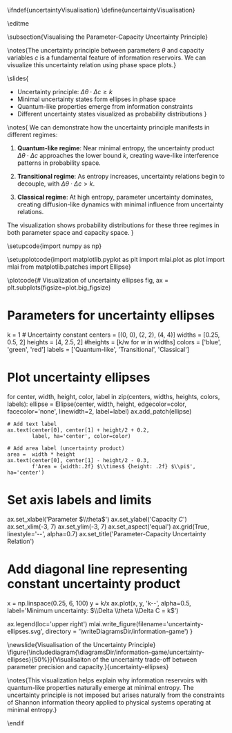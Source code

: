 \ifndef{uncertaintyVisualisation}
\define{uncertaintyVisualisation}

\editme

\subsection{Visualising the Parameter-Capacity Uncertainty Principle}

\notes{The uncertainty principle between parameters $\theta$ and capacity variables $c$ is a fundamental feature of information reservoirs. We can visualize this uncertainty relation using phase space plots.}

\slides{
* Uncertainty principle: $\Delta\theta \cdot \Delta c \geq k$
* Minimal uncertainty states form ellipses in phase space
* Quantum-like properties emerge from information constraints
* Different uncertainty states visualized as probability distributions
}

\notes{
We can demonstrate how the uncertainty principle manifests in different regimes:

1. **Quantum-like regime**: Near minimal entropy, the uncertainty product $\Delta\theta \cdot \Delta c$ approaches the lower bound $k$, creating wave-like interference patterns in probability space.

2. **Transitional regime**: As entropy increases, uncertainty relations begin to decouple, with $\Delta\theta \cdot \Delta c > k$.

3. **Classical regime**: At high entropy, parameter uncertainty dominates, creating diffusion-like dynamics with minimal influence from uncertainty relations.

The visualization shows probability distributions for these three regimes in both parameter space and capacity space.
}

\setupcode{import numpy as np}

\setupplotcode{import matplotlib.pyplot as plt
import mlai.plot as plot
import mlai
from matplotlib.patches import Ellipse}

\plotcode{# Visualization of uncertainty ellipses
fig, ax = plt.subplots(figsize=plot.big_figsize)

# Parameters for uncertainty ellipses
k = 1  # Uncertainty constant
centers = [(0, 0), (2, 2), (4, 4)]
widths = [0.25, 0.5, 2]
heights = [4, 2.5, 2]
#heights = [k/w for w in widths]
colors = ['blue', 'green', 'red']
labels = ['Quantum-like', 'Transitional', 'Classical']

# Plot uncertainty ellipses
for center, width, height, color, label in zip(centers, widths, heights, colors, labels):
    ellipse = Ellipse(center, width, height, 
                     edgecolor=color, facecolor='none', 
                     linewidth=2, label=label)
    ax.add_patch(ellipse)
    
    # Add text label
    ax.text(center[0], center[1] + height/2 + 0.2, 
            label, ha='center', color=color)
    
    # Add area label (uncertainty product)
    area =  width * height
    ax.text(center[0], center[1] - height/2 - 0.3, 
            f'Area = {width:.2f} $\\times$ {height: .2f} $\\pi$', ha='center')

# Set axis labels and limits
ax.set_xlabel('Parameter $\\theta$')
ax.set_ylabel('Capacity $C$')
ax.set_xlim(-3, 7)
ax.set_ylim(-3, 7)
ax.set_aspect('equal')
ax.grid(True, linestyle='--', alpha=0.7)
ax.set_title('Parameter-Capacity Uncertainty Relation')

# Add diagonal line representing constant uncertainty product
x = np.linspace(0.25, 6, 100)
y = k/x
ax.plot(x, y, 'k--', alpha=0.5, label='Minimum uncertainty: $\\Delta \\theta \\Delta C = k$')

ax.legend(loc='upper right')
mlai.write_figure(filename='uncertainty-ellipses.svg', 
                  directory = '\writeDiagramsDir/information-game')
}

\newslide{Visualisation of the Uncertainty Principle}
\figure{\includediagram{\diagramsDir/information-game/uncertainty-ellipses}{50%}}{Visualisaiton of the uncertainty trade-off between parameter precision and capacity.}{uncertainty-ellipses}

\notes{This visualization helps explain why information reservoirs with quantum-like properties naturally emerge at minimal entropy. The uncertainty principle is not imposed but arises naturally from the constraints of Shannon information theory applied to physical systems operating at minimal entropy.} 

\endif
